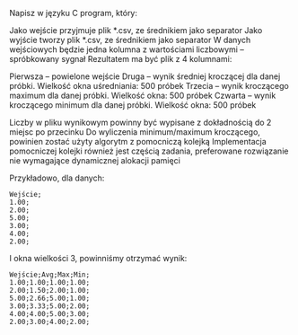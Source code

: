 Napisz w języku C program, który:

Jako wejście przyjmuje plik *.csv, ze średnikiem jako separator
Jako wyjście tworzy plik *.csv, ze średnikiem jako separator
W danych wejściowych będzie jedna kolumna z wartościami liczbowymi – spróbkowany sygnał
Rezultatem ma być plik z 4 kolumnami:

Pierwsza – powielone wejście
Druga – wynik średniej kroczącej dla danej próbki. Wielkość okna uśredniania: 500 próbek
Trzecia – wynik kroczącego maximum dla danej próbki. Wielkość okna: 500 próbek
Czwarta – wynik kroczącego minimum dla danej próbki. Wielkość okna: 500 próbek

Liczby w pliku wynikowym powinny być wypisane z dokładnością do 2 miejsc po przecinku
Do wyliczenia minimum/maximum kroczącego, powinien zostać użyty algorytm z pomocniczą kolejką
Implementacja pomocniczej kolejki również jest częścią zadania, preferowane rozwiązanie nie wymagające dynamicznej alokacji pamięci

 

Przykładowo, dla danych:
```
Wejście;
1.00;
2.00;
5.00;
3.00;
4.00;
2.00;
```
I okna wielkości 3, powinniśmy otrzymać wynik:

```
Wejście;Avg;Max;Min;
1.00;1.00;1.00;1.00;
2.00;1.50;2.00;1.00;
5.00;2.66;5.00;1.00;
3.00;3.33;5.00;2.00;
4.00;4.00;5.00;3.00;
2.00;3.00;4.00;2.00;
```